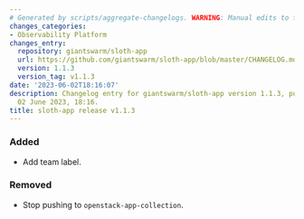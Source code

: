 ```yaml
---
# Generated by scripts/aggregate-changelogs. WARNING: Manual edits to this files will be overwritten.
changes_categories:
- Observability Platform
changes_entry:
  repository: giantswarm/sloth-app
  url: https://github.com/giantswarm/sloth-app/blob/master/CHANGELOG.md#113---2023-06-02
  version: 1.1.3
  version_tag: v1.1.3
date: '2023-06-02T18:16:07'
description: Changelog entry for giantswarm/sloth-app version 1.1.3, published on
  02 June 2023, 18:16.
title: sloth-app release v1.1.3
---
```


### Added
- Add team label.
### Removed
- Stop pushing to `openstack-app-collection`.

